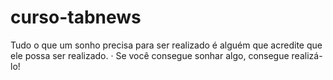 # curso-tabnews
Tudo o que um sonho precisa para ser realizado é alguém que acredite que ele possa ser realizado. · Se você consegue sonhar algo, consegue realizá-lo!
